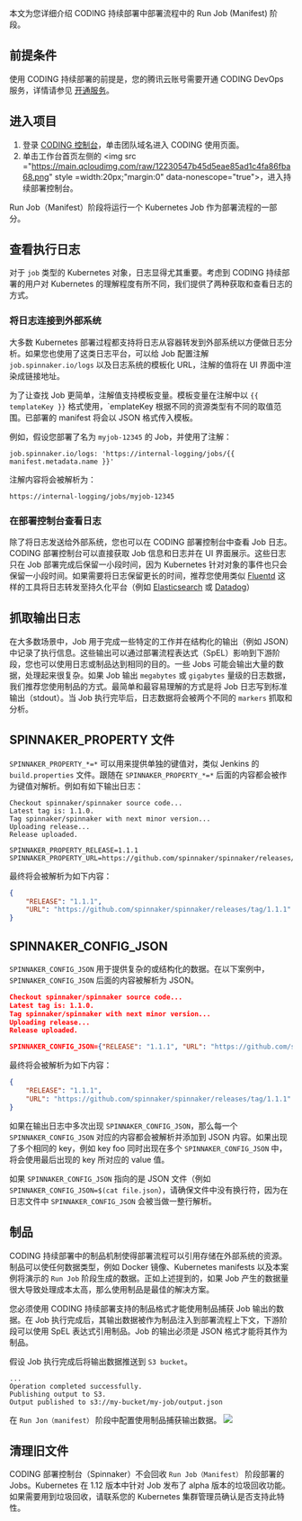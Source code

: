 本文为您详细介绍 CODING 持续部署中部署流程中的 Run Job (Manifest) 阶段。

## 前提条件
使用 CODING 持续部署的前提是，您的腾讯云账号需要开通 CODING DevOps 服务，详情请参见 [开通服务](https://cloud.tencent.com/document/product/1159/44859)。 

## 进入项目
1. 登录 [CODING 控制台](https://console.cloud.tencent.com/coding)，单击团队域名进入 CODING 使用页面。
2. 单击工作台首页左侧的 <img src ="https://main.qcloudimg.com/raw/12230547b45d5eae85ad1c4fa86fba68.png" style =width:20px;"margin:0" data-nonescope="true">，进入持续部署控制台。
 
Run Job（Manifest）阶段将运行一个 Kubernetes Job 作为部署流程的一部分。

[](id:view-log)
## 查看执行日志
对于 `job` 类型的 Kubernetes 对象，日志显得尤其重要。考虑到 CODING 持续部署的用户对 Kubernetes 的理解程度有所不同，我们提供了两种获取和查看日志的方式。

[](id:external-system)
### 将日志连接到外部系统
大多数 Kubernetes 部署过程都支持将日志从容器转发到外部系统以方便做日志分析。如果您也使用了这类日志平台，可以给 Job 配置注解 `job.spinnaker.io/logs` 以及日志系统的模板化 URL，注解的值将在 UI 界面中渲染成链接地址。

为了让查找 Job 更简单，注解值支持模板变量。模板变量在注解中以 `{{ templateKey }}` 格式使用，`emplateKey 根据不同的资源类型有不同的取值范围。已部署的 manifest 将会以 JSON 格式传入模板。

例如，假设您部署了名为 `myjob-12345` 的 Job，并使用了注解：
```shell
job.spinnaker.io/logs: 'https://internal-logging/jobs/{{ manifest.metadata.name }}'
```

注解内容将会被解析为：
```URL
https://internal-logging/jobs/myjob-12345
```

[](id:log)
### 在部署控制台查看日志
除了将日志发送给外部系统，您也可以在 CODING 部署控制台中查看 Job 日志。CODING 部署控制台可以直接获取 Job 信息和日志并在 UI 界面展示。这些日志只在 Job 部署完成后保留一小段时间，因为 Kubernetes 针对对象的事件也只会保留一小段时间。如果需要将日志保留更长的时间，推荐您使用类似 [Fluentd](https://www.fluentd.org) 这样的工具将日志转发至持久化平台（例如 [Elasticsearch](https://www.elastic.co/cn/elasticsearch) 或 [Datadog](https://www.datadoghq.com)）

[](id:export-log)
## 抓取输出日志
在大多数场景中，Job 用于完成一些特定的工作并在结构化的输出（例如 JSON）中记录了执行信息。这些输出可以通过部署流程表达式（SpEL）影响到下游阶段，您也可以使用日志或制品达到相同的目的。一些 Jobs 可能会输出大量的数据，处理起来很复杂。如果 Job 输出 `megabytes` 或 `gigabytes` 量级的日志数据，我们推荐您使用制品的方式。最简单和最容易理解的方式是将 Job 日志写到标准输出（stdout）。当 Job 执行完毕后，日志数据将会被两个不同的 `markers` 抓取和分析。

[](id:spinnaker-property)
## SPINNAKER_PROPERTY 文件
`SPINNAKER_PROPERTY_*=*` 可以用来提供单独的键值对，类似 Jenkins 的 `build.properties` 文件。跟随在 `SPINNAKER_PROPERTY_*=*` 后面的内容都会被作为键值对解析。例如有如下输出日志：
```log
Checkout spinnaker/spinnaker source code...
Latest tag is: 1.1.0.
Tag spinnaker/spinnaker with next minor version...
Uploading release...
Release uploaded.

SPINNAKER_PROPERTY_RELEASE=1.1.1
SPINNAKER_PROPERTY_URL=https://github.com/spinnaker/spinnaker/releases/tag/1.1.1
```

最终将会被解析为如下内容：
```json
{
    "RELEASE": "1.1.1",
    "URL": "https://github.com/spinnaker/spinnaker/releases/tag/1.1.1"
}
```

[](id:spinnaker-config-json)
## SPINNAKER_CONFIG_JSON
`SPINNAKER_CONFIG_JSON` 用于提供复杂的或结构化的数据。在以下案例中，`SPINNAKER_CONFIG_JSON` 后面的内容被解析为 JSON。
```json
Checkout spinnaker/spinnaker source code...
Latest tag is: 1.1.0.
Tag spinnaker/spinnaker with next minor version...
Uploading release...
Release uploaded.

SPINNAKER_CONFIG_JSON={"RELEASE": "1.1.1", "URL": "https://github.com/spinnaker/spinnaker/releases/tag/1.1.1"}
```

最终将会被解析为如下内容：
```json
{
    "RELEASE": "1.1.1",
    "URL": "https://github.com/spinnaker/spinnaker/releases/tag/1.1.1"
}
```

如果在输出日志中多次出现 `SPINNAKER_CONFIG_JSON`，那么每一个 `SPINNAKER_CONFIG_JSON` 对应的内容都会被解析并添加到 JSON 内容。如果出现了多个相同的 key，例如 key foo 同时出现在多个 `SPINNAKER_CONFIG_JSON` 中，将会使用最后出现的 key 所对应的 value 值。

如果 `SPINNAKER_CONFIG_JSON` 指向的是 JSON 文件（例如 `SPINNAKER_CONFIG_JSON=$(cat file.json`），请确保文件中没有换行符，因为在日志文件中 `SPINNAKER_CONFIG_JSON` 会被当做一整行解析。

[](id:artifact)
## 制品
CODING 持续部署中的制品机制使得部署流程可以引用存储在外部系统的资源。制品可以使任何数据类型，例如 Docker 镜像、Kubernetes manifests 以及本案例将演示的 `Run Job` 阶段生成的数据。正如上述提到的，如果 Job 产生的数据量很大导致处理成本太高，那么使用制品是最佳的解决方案。

您必须使用 CODING 持续部署支持的制品格式才能使用制品捕获 Job 输出的数据。在 Job 执行完成后，其输出数据被作为制品注入到部署流程上下文，下游阶段可以使用 SpEL 表达式引用制品。Job 的输出必须是 JSON 格式才能将其作为制品。

假设 Job 执行完成后将输出数据推送到 `S3 bucket`。
```log
...
Operation completed successfully.
Publishing output to S3.
Output published to s3://my-bucket/my-job/output.json
```

在 `Run Jon（manifest）` 阶段中配置使用制品捕获输出数据。
![](https://qcloudimg.tencent-cloud.cn/raw/040b4be7df628394ceb0932ec56f380a.png)

[](id:old-jobs)
## 清理旧文件
CODING 部署控制台（Spinnaker）不会回收 `Run Job（Manifest）` 阶段部署的 Jobs。Kubernetes 在 1.12 版本中针对 Job 发布了 alpha 版本的垃圾回收功能。如果需要用到垃圾回收，请联系您的 Kubernetes 集群管理员确认是否支持此特性。


